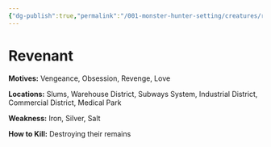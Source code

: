 ```yaml
---
{"dg-publish":true,"permalink":"/001-monster-hunter-setting/creatures/revenant/"}
---
```


# Revenant

**Motives:** Vengeance, Obsession, Revenge, Love

**Locations:** Slums, Warehouse District, Subways System, Industrial District, Commercial District, Medical Park

**Weakness:** Iron, Silver, Salt

**How to Kill:** Destroying their remains
